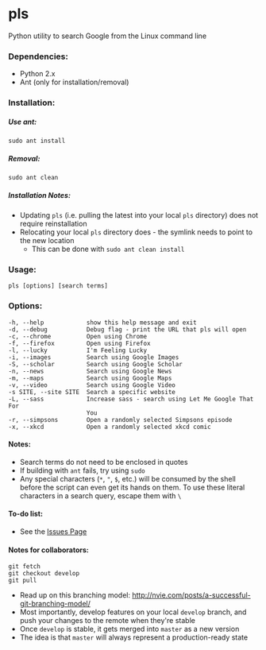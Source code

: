# pls
Python utility to search Google from the Linux command line

### Dependencies:

- Python 2.x
- Ant (only for installation/removal)

### Installation:

##### Use ant:

`sudo ant install`

##### Removal:

`sudo ant clean`

##### Installation Notes:

- Updating `pls` (i.e. pulling the latest into your local `pls` directory) does not require reinstallation
- Relocating your local `pls` directory does - the symlink needs to point to the new location
	- This can be done with `sudo ant clean install`

### Usage:
`pls [options] [search terms]`

### Options:
```
-h, --help            show this help message and exit
-d, --debug           Debug flag - print the URL that pls will open
-c, --chrome          Open using Chrome
-f, --firefox         Open using Firefox
-l, --lucky           I'm Feeling Lucky
-i, --images          Search using Google Images
-S, --scholar         Search using Google Scholar
-n, --news            Search using Google News
-m, --maps            Search using Google Maps
-v, --video           Search using Google Video
-s SITE, --site SITE  Search a specific website
-L, --sass            Increase sass - search using Let Me Google That For
                      You
-r, --simpsons        Open a randomly selected Simpsons episode
-x, --xkcd            Open a randomly selected xkcd comic
```

#### Notes:
- Search terms do not need to be enclosed in quotes
- If building with `ant` fails, try using `sudo`
- Any special characters (`*`, `"`, `$`, etc.) will be consumed by the shell before the script can even get its hands on them. To use these literal characters in a search query, escape them with `\`

#### To-do list:
- See the [Issues Page](https://github.com/austinjdean/pls/issues)

#### Notes for collaborators:
`git fetch`  
`git checkout develop`  
`git pull`  
- Read up on this branching model: http://nvie.com/posts/a-successful-git-branching-model/
- Most importantly, develop features on your local `develop` branch, and push your changes to the remote when they're stable
- Once `develop` is stable, it gets merged into `master` as a new version
- The idea is that `master` will always represent a production-ready state
